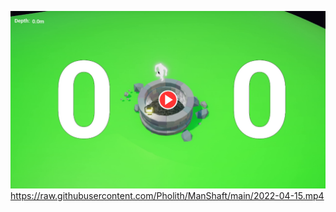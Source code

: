 [![Vidéo du projet](./videoPreview.png)](https://raw.githubusercontent.com/Pholith/ManShaft/main/2022-04-15.mp4)
https://raw.githubusercontent.com/Pholith/ManShaft/main/2022-04-15.mp4